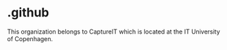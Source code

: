 # .github

This organization belongs to CaptureIT which is located at the IT University of Copenhagen.
